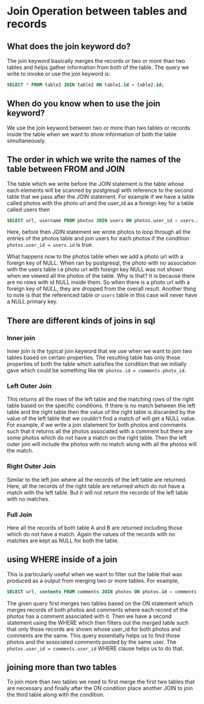 # Join Operation between tables and records 

## What does the join keyword do?
The join keyword basically merges the records or two or more than two tables and helps gather information from both of the table. The query we write to invoke or use the join keyword is:
```sql
SELECT * FROM table1 JOIN table2 ON table1.id = table2.id;
```

## When do you know when to use the join keyword? 
We use the join keyword between two or more than two tables or records inside the table when we want to show information of both the table simultaneously. 

## The order in which we write the names of the table between FROM and JOIN
The table which we write before the JOIN statement is the table whose each elements will be scanned by postgresql with reference to the second table that we pass after the JOIN statement. For example if we have a table called photos with the photo url and the user_id as a foreign key for a table called users then 
```sql
SELECT url, username FROM photos JOIN users ON photos.user_id = users.id;
```
Here, before then JOIN statement we wrote photos to loop through all the entries of the photos table and join users for each photos if the condition `photos.user_id = users.id` is true.

What happens now to the photos table when we add a photo url with a foreign key of NULL. When ran by postgresql, the photo with no association with the users table i.e photo url with foreign key NULL was not shown when we viewed all the photos of the table. Why is that? 
It is because there are no rows with id NULL inside them. So when there is a photo url with a foreign key of NULL, they are dropped from the overall result. Another thing to note is that the referenced table or `users` table in this case will never have a NULL primary key. 

## There are different kinds of joins in sql
### Inner join
Inner join is the typical join keyword that we use when we want to join two tables based on certain properties. The resulting table has only those properties of both the table which satisfies the condition that we initially gave which could be something like 
`ON photos.id = comments.photo_id`. 

### Left Outer Join
This returns all the rows of the left table and the matching rows of the right table based on the specific conditions. If there is no match between the left table and the right table then the value of the right table is discarded by the value of the left table that we couldn't find a match of will get a NULL value. For example, if we write a join statement for both photos and comments such that it returns all the photos associated with a comment but there are some photos which do not have a match on the right table. Then the left outer join will include the photos with no match along with all the photos will the match.

### Right Outer Join
Similar to the left join where all the records of the left table are returned. Here, all the records of the right table are returned which do not have a match with the left table. But it will not return the records of the left table with no matches. 

### Full Join
Here all the records of both table A and B are returned including those which do not have a match. Again the values of the records with no matches are kept as NULL for both the table.


## using WHERE inside of a join
This is particularly useful when we want to filter out the table that was produced as a output from merging two or more tables. For example,
```sql
SELECT url, contents FROM comments JOIN photos ON photos.id = comments.photo_id WHERE photos.user_id = comments.user_id;
```
The given query first merges two tables based on the ON statement which merges records of both photos and comments where each record of the photos has a comment associated with it. Then we have a second statement using the WHERE which then filters out the merged table such that only those records are shown whose user_id for both photos and comments are the same. 
This query essentially helps us to find those photos and the associated comments posted by the same user. The `photos.user_id = comments.user_id` WHERE clause helps us to do that. 

## joining more than two tables 
To join more than two tables we need to first merge the first two tables that are necessary and finally after the ON condition place another JOIN to join the third table along with the condition. 
